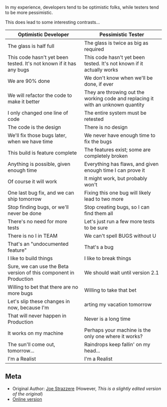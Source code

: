 In my experience, developers tend to be optimistic folks, while testers tend to be more pessimistic.

This does lead to some interesting contrasts...


| Optimistic Developer | Pessimistic Tester |
| -------------------- | ------------------ |
| The glass is half full | The glass is twice as big as required |
| This code hasn't yet been tested. It's not known if it has any bugs | This code hasn't yet been tested. It's not known if it actually works |
| We are 90% done |  We don't know when we'll be done, if ever |
| We will refactor the code to make it better |  They are throwing out the working code and replacing it with an unknown quantity |
| I only changed one line of code |  The entire system must be retested |
| The code is the design |  There is no design |
| We'll fix those bugs later, when we have time |  We never have enough time to fix the bugs |
| This build is feature complete |  The features exist; some are completely broken|
| Anything is possible, given enough time |  Everything has flaws, and given enough time I can prove it  |
| Of course it will work |  It might work, but probably won't|
| One last bug fix, and we can ship tomorrow |  Fixing this one bug will likely lead to two more |
| Stop finding bugs, or we'll never be done |  Stop creating bugs, so I can find them all |
| There's no need for more tests |  Let's just run a few more tests to be sure |
| There is no I in TEAM |  We can't spell BUGS without U|
| That's an "undocumented feature" |  That's a bug |
| I like to build things |  I like to break things |
| Sure, we can use the Beta version of this component in Production |  We should wait until version 2.1 |
| Willing to bet that there are no more bugs |  Willing to take that bet |
| Let's slip these changes in now, because I'm  |arting my vacation tomorrow |  Let's not |
| That will never happen in Production |  Never is a long time |
| It works on my machine |  Perhaps your machine is the only one where it works? |
| The sun'll come out, tomorrow... |  Raindrops keep fallin' on my head... |
| I'm a Realist |  I'm a Realist |


## Meta
- Original Author: [Joe Strazzere](https://sqa.stackexchange.com/users/68/joe-strazzere) (However, *This is a slightly edited version of the original*)
- [Online version](https://sqa.stackexchange.com/a/553/52466)